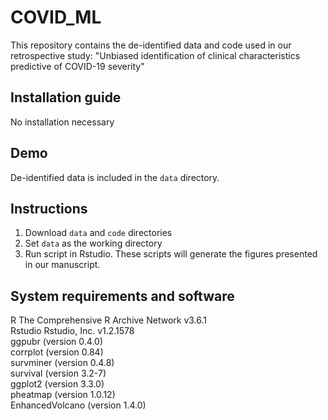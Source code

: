 # COVID_ML

This repository contains the de-identified data and code used in our retrospective study: "Unbiased identification of clinical characteristics predictive of COVID-19 severity"

## Installation guide
No installation necessary

## Demo
De-identified data is included in the `data` directory.

## Instructions
1. Download `data` and `code` directories
2. Set `data` as the working directory
3. Run script in Rstudio.  These scripts will generate the figures presented in our manuscript.

## System requirements and software
R	The Comprehensive R Archive Network	v3.6.1\
Rstudio 	Rstudio, Inc.	v1.2.1578\
ggpubr (version 0.4.0)\
corrplot (version 0.84)\
survminer (version 0.4.8) \
survival (version 3.2-7)\
ggplot2 (version 3.3.0)\
pheatmap (version 1.0.12)\
EnhancedVolcano (version 1.4.0) 
